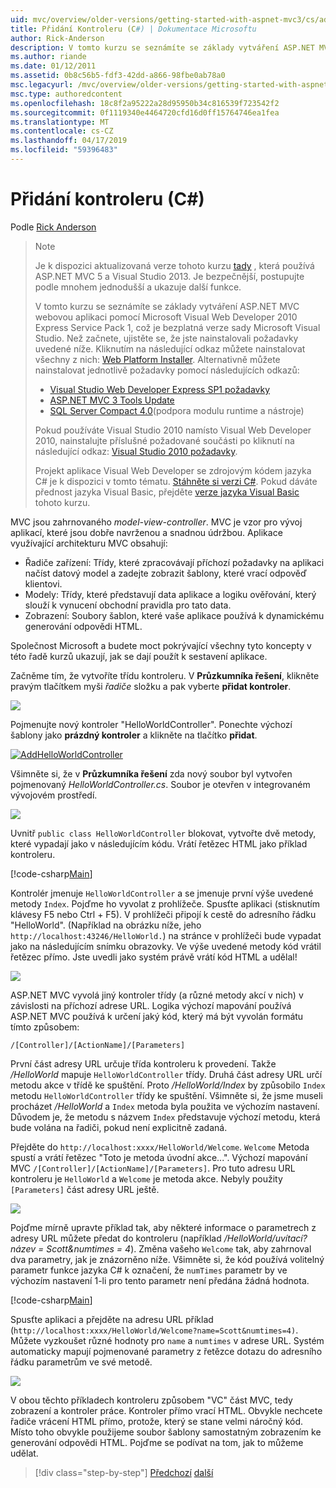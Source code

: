 ```yaml
---
uid: mvc/overview/older-versions/getting-started-with-aspnet-mvc3/cs/adding-a-controller
title: Přidání Kontroleru (C#) | Dokumentace Microsoftu
author: Rick-Anderson
description: V tomto kurzu se seznámíte se základy vytváření ASP.NET MVC webovou aplikaci pomocí Microsoft Visual Web Developer 2010 Express Service Pack 1, které i...
ms.author: riande
ms.date: 01/12/2011
ms.assetid: 0b8c56b5-fdf3-42dd-a866-98fbe0ab78a0
msc.legacyurl: /mvc/overview/older-versions/getting-started-with-aspnet-mvc3/cs/adding-a-controller
msc.type: authoredcontent
ms.openlocfilehash: 18c8f2a95222a28d95950b34c816539f723542f2
ms.sourcegitcommit: 0f1119340e4464720cfd16d0ff15764746ea1fea
ms.translationtype: MT
ms.contentlocale: cs-CZ
ms.lasthandoff: 04/17/2019
ms.locfileid: "59396483"
---
```

# <a name="adding-a-controller-c"></a>Přidání kontroleru (C#)

Podle [Rick Anderson]((https://twitter.com/RickAndMSFT))

> > [!NOTE]
> > Je k dispozici aktualizovaná verze tohoto kurzu [tady](../../../getting-started/introduction/getting-started.md) , která používá ASP.NET MVC 5 a Visual Studio 2013. Je bezpečnější, postupujte podle mnohem jednodušší a ukazuje další funkce.
> 
> 
> V tomto kurzu se seznámíte se základy vytváření ASP.NET MVC webovou aplikaci pomocí Microsoft Visual Web Developer 2010 Express Service Pack 1, což je bezplatná verze sady Microsoft Visual Studio. Než začnete, ujistěte se, že jste nainstalovali požadavky uvedené níže. Kliknutím na následující odkaz můžete nainstalovat všechny z nich: [Web Platform Installer](https://www.microsoft.com/web/gallery/install.aspx?appid=VWD2010SP1Pack). Alternativně můžete nainstalovat jednotlivě požadavky pomocí následujících odkazů:
> 
> - [Visual Studio Web Developer Express SP1 požadavky](https://www.microsoft.com/web/gallery/install.aspx?appid=VWD2010SP1Pack)
> - [ASP.NET MVC 3 Tools Update](https://www.microsoft.com/web/gallery/install.aspx?appsxml=&amp;appid=MVC3)
> - [SQL Server Compact 4.0](https://www.microsoft.com/web/gallery/install.aspx?appid=SQLCE;SQLCEVSTools_4_0)(podpora modulu runtime a nástroje)
> 
> Pokud používáte Visual Studio 2010 namísto Visual Web Developer 2010, nainstalujte příslušné požadované součásti po kliknutí na následující odkaz: [Visual Studio 2010 požadavky](https://www.microsoft.com/web/gallery/install.aspx?appsxml=&amp;appid=VS2010SP1Pack).
> 
> Projekt aplikace Visual Web Developer se zdrojovým kódem jazyka C# je k dispozici v tomto tématu. [Stáhněte si verzi C#](https://code.msdn.microsoft.com/Introduction-to-MVC-3-10d1b098). Pokud dáváte přednost jazyka Visual Basic, přejděte [verze jazyka Visual Basic](../vb/intro-to-aspnet-mvc-3.md) tohoto kurzu.


MVC jsou zahrnovaného *model-view-controller*. MVC je vzor pro vývoj aplikací, které jsou dobře navrženou a snadnou údržbou. Aplikace využívající architekturu MVC obsahují:

- Řadiče zařízení: Třídy, které zpracovávají příchozí požadavky na aplikaci načíst datový model a zadejte zobrazit šablony, které vrací odpověď klientovi.
- Modely: Třídy, které představují data aplikace a logiku ověřování, který slouží k vynucení obchodní pravidla pro tato data.
- Zobrazení: Soubory šablon, které vaše aplikace používá k dynamickému generování odpovědi HTML.

Společnost Microsoft a budete moct pokrývající všechny tyto koncepty v této řadě kurzů ukazují, jak se dají použít k sestavení aplikace.

Začněme tím, že vytvoříte třídu kontroleru. V **Průzkumníka řešení**, klikněte pravým tlačítkem myši *řadiče* složku a pak vyberte **přidat kontroler**.

[![](adding-a-controller/_static/image2.png)](adding-a-controller/_static/image1.png)

Pojmenujte nový kontroler "HelloWorldController". Ponechte výchozí šablony jako **prázdný kontroler** a klikněte na tlačítko **přidat**.

[![AddHelloWorldController](adding-a-controller/_static/image4.png)](adding-a-controller/_static/image3.png)

Všimněte si, že v **Průzkumníka řešení** zda nový soubor byl vytvořen pojmenovaný *HelloWorldController.cs*. Soubor je otevřen v integrovaném vývojovém prostředí.

![](adding-a-controller/_static/image5.png)

Uvnitř `public class HelloWorldController` blokovat, vytvořte dvě metody, které vypadají jako v následujícím kódu. Vrátí řetězec HTML jako příklad kontroleru.

[!code-csharp[Main](adding-a-controller/samples/sample1.cs)]

Kontrolér jmenuje `HelloWorldController` a se jmenuje první výše uvedené metody `Index`. Pojďme ho vyvolat z prohlížeče. Spusťte aplikaci (stisknutím klávesy F5 nebo Ctrl + F5). V prohlížeči připojí k cestě do adresního řádku "HelloWorld". (Například na obrázku níže, jeho `http://localhost:43246/HelloWorld.`) na stránce v prohlížeči bude vypadat jako na následujícím snímku obrazovky. Ve výše uvedené metody kód vrátil řetězec přímo. Jste uvedli jako systém právě vrátí kód HTML a udělal!

![](adding-a-controller/_static/image6.png)

ASP.NET MVC vyvolá jiný kontroler třídy (a různé metody akcí v nich) v závislosti na příchozí adrese URL. Logika výchozí mapování používá ASP.NET MVC používá k určení jaký kód, který má být vyvolán formátu tímto způsobem:

`/[Controller]/[ActionName]/[Parameters]`

První část adresy URL určuje třída kontroleru k provedení. Takže */HelloWorld* mapuje `HelloWorldController` třídy. Druhá část adresy URL určí metodu akce v třídě ke spuštění. Proto */HelloWorld/Index* by způsobilo `Index` metodu `HelloWorldController` třídy ke spuštění. Všimněte si, že jsme museli procházet */HelloWorld* a `Index` metoda byla použita ve výchozím nastavení. Důvodem je, že metodu s názvem `Index` představuje výchozí metodu, která bude volána na řadiči, pokud není explicitně zadaná.

Přejděte do `http://localhost:xxxx/HelloWorld/Welcome`. `Welcome` Metoda spustí a vrátí řetězec "Toto je metoda úvodní akce...". Výchozí mapování MVC `/[Controller]/[ActionName]/[Parameters]`. Pro tuto adresu URL kontroleru je `HelloWorld` a `Welcome` je metoda akce. Nebyly použity `[Parameters]` část adresy URL ještě.

![](adding-a-controller/_static/image7.png)

Pojďme mírně upravte příklad tak, aby některé informace o parametrech z adresy URL můžete předat do kontroleru (například */HelloWorld/uvítací? název = Scott&amp;numtimes = 4*). Změna vašeho `Welcome` tak, aby zahrnoval dva parametry, jak je znázorněno níže. Všimněte si, že kód používá volitelný parametr funkce jazyka C# k označení, že `numTimes` parametr by ve výchozím nastavení 1-li pro tento parametr není předána žádná hodnota.

[!code-csharp[Main](adding-a-controller/samples/sample2.cs)]

Spusťte aplikaci a přejděte na adresu URL příklad (`http://localhost:xxxx/HelloWorld/Welcome?name=Scott&numtimes=4)`. Můžete vyzkoušet různé hodnoty pro `name` a `numtimes` v adrese URL. Systém automaticky mapují pojmenované parametry z řetězce dotazu do adresního řádku parametrům ve své metodě.

![](adding-a-controller/_static/image8.png)

V obou těchto příkladech kontroleru způsobem "VC" část MVC, tedy zobrazení a kontroler práce. Kontroler přímo vrací HTML. Obvykle nechcete řadiče vrácení HTML přímo, protože, který se stane velmi náročný kód. Místo toho obvykle použijeme soubor šablony samostatným zobrazením ke generování odpovědi HTML. Pojďme se podívat na tom, jak to můžeme udělat.

> [!div class="step-by-step"]
> [Předchozí](intro-to-aspnet-mvc-3.md)
> [další](adding-a-view.md)
